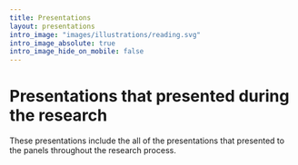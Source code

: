 ```yaml
---
title: Presentations
layout: presentations
intro_image: "images/illustrations/reading.svg"
intro_image_absolute: true
intro_image_hide_on_mobile: false
---
```


# Presentations that presented during the research

These presentations include the all of the presentations that presented to the 
panels throughout the research process. 

